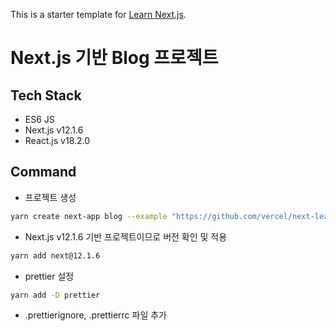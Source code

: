 This is a starter template for [Learn Next.js](https://nextjs.org/learn).

# Next.js 기반 Blog 프로젝트

## Tech Stack

- ES6 JS
- Next.js v12.1.6
- React.js v18.2.0

## Command

- 프로젝트 생성

```bash
yarn create next-app blog --example "https://github.com/vercel/next-learn/tree/master/basics/learn-starter"
```

- Next.js v12.1.6 기반 프로젝트이므로 버전 확인 및 적용

```bash
yarn add next@12.1.6
```

- prettier 설정

```bash
yarn add -D prettier
```

- .prettierignore, .prettierrc 파일 추가
